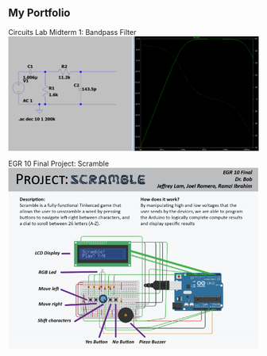 ## My Portfolio

Circuits Lab Midterm 1: Bandpass Filter  
![image of bandpass filter](/assets/images/BPF.PNG)  
  
EGR 10 Final Project: Scramble  
![scramble_details](/assets/images/projectscramble.PNG)
